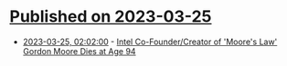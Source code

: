 # [Published on 2023-03-25](index.md)

* [2023-03-25, 02:02:00](https://hardware.slashdot.org/story/23/03/25/0044230/intel-co-foundercreator-of-moores-law-gordon-moore-dies-at-age-94?utm_source=rss1.0mainlinkanon&utm_medium=feed) - [Intel Co-Founder/Creator of 'Moore's Law' Gordon Moore Dies at Age 94](https://hardware.slashdot.org/story/23/03/25/0044230/intel-co-foundercreator-of-moores-law-gordon-moore-dies-at-age-94?utm_source=rss1.0mainlinkanon&utm_medium=feed)

